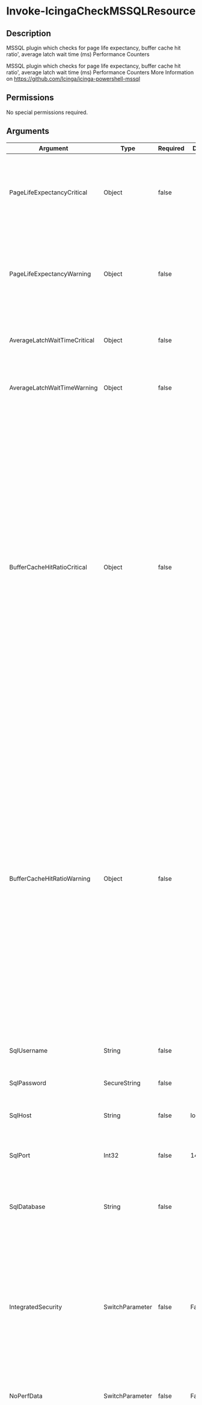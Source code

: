 # Invoke-IcingaCheckMSSQLResource

## Description

MSSQL plugin which checks for page life expectancy, buffer cache hit ratio',
average latch wait time (ms) Performance Counters

MSSQL plugin which checks for page life expectancy, buffer cache hit ratio',
average latch wait time (ms) Performance Counters
More Information on https://github.com/Icinga/icinga-powershell-mssql

## Permissions

No special permissions required.

## Arguments

| Argument | Type | Required | Default | Description |
| ---      | ---  | ---      | ---     | ---         |
| PageLifeExpectancyCritical | Object | false |  | Critical threshold for the page life expectancy which indicates the number of seconds a page will stay in the buffer pool without references. |
| PageLifeExpectancyWarning | Object | false |  | Warning threshold for the page life expectancy which indicates the number of seconds a page will stay in the buffer pool without references. |
| AverageLatchWaitTimeCritical | Object | false |  | Critical threshold for the Average Latch Wait Time (ms) for latch requests that had to wait. |
| AverageLatchWaitTimeWarning | Object | false |  | Warning threshold for the Average Latch Wait Time (ms) for latch requests that had to wait. |
| BufferCacheHitRatioCritical | Object | false |  | Warning threshold for the Buffer cache hit ratio which Indicates the percentage of pages found in the buffer cache without having to read from disk. The ratio is the total number of cache hits divided by the total number of cache lookups over the last few thousand page accesses. After a long period of time, the ratio moves very little. Because reading from the cache is much less expensive than reading from disk, you want this ratio to be high. Generally, you can increase the buffer cache hit ratio by increasing the amount of memory available to SQL Server or by using the buffer pool extension feature. |
| BufferCacheHitRatioWarning | Object | false |  | Warning threshold for the Buffer cache hit ratio which Indicates the percentage of pages found in the buffer cache without having to read from disk. The ratio is the total number of cache hits divided by the total number of cache lookups over the last few thousand page accesses. After a long period of time, the ratio moves very little. Because reading from the cache is much less expensive than reading from disk, you want this ratio to be high. Generally, you can increase the buffer cache hit ratio by increasing the amount of memory available to SQL Server or by using the buffer pool extension feature. |
| SqlUsername | String | false |  | The username for connecting to the MSSQL database |
| SqlPassword | SecureString | false |  | The password for connecting to the MSSQL database as secure string |
| SqlHost | String | false | localhost | The IP address or FQDN to the MSSQL server to connect to |
| SqlPort | Int32 | false | 1433 | The port of the MSSQL server/instance to connect to with the provided credentials |
| SqlDatabase | String | false |  | The name of a specific database to connect to. Leave empty to connect "globally" |
| IntegratedSecurity | SwitchParameter | false | False | Allows this plugin to use the credentials of the current PowerShell session inherited by the user the PowerShell is running with. If this is set and the user the PowerShell is running with can access to the MSSQL database you will not require to provide username and password |
| NoPerfData | SwitchParameter | false | False | Disables the performance data output of this plugin |
| Verbosity | Int32 | false | 0 | Changes the behavior of the plugin output which check states are printed: 0 (default): Only service checks/packages with state not OK will be printed 1: Only services with not OK will be printed including OK checks of affected check packages including Package config 2: Everything will be printed regardless of the check state 3: Identical to Verbose 2, but prints in addition the check package configuration e.g (All must be [OK])e |
| ThresholdInterval | String |  |  | Change the value your defined threshold checks against from the current value to a collected time threshold of the Icinga for Windows daemon, as described [here](https://icinga.com/docs/icinga-for-windows/latest/doc/service/10-Register-Service-Checks/). An example for this argument would be 1m or 15m which will use the average of 1m or 15m for monitoring. |

## Examples

### Example Command 1

```powershell
Invoke-IcingaCheckMSSQLResource -SqlUsername 'username' -SqlPassword (ConvertTo-IcingaSecureString 'password') -SqlHost 'example.com';
```

### Example Output 1

```powershell
[OK] Check package "MSSQL Performance"
| 'buffer_cache_hit_ratio'=62;; 'page_life_expectancy'=300;; 'average_latch_wait_time_ms'=389839;;    
```

### Example Command 2

```powershell
Invoke-IcingaCheckMSSQLResource -IntegratedSecurity -SqlHost 'example.com';
```

### Example Output 2

```powershell
[OK] Check package "MSSQL Performance"
| 'buffer_cache_hit_ratio'=2;; 'page_life_expectancy'=300;; 'average_latch_wait_time_ms'=389839;;    
```


